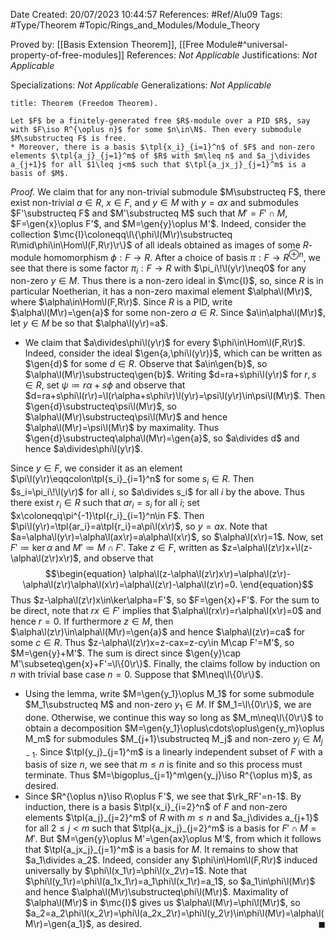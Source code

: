<div class="topSpace"></div>

Date Created: 20/07/2023 10:44:57
References: #Ref/Alu09
Tags: #Type/Theorem #Topic/Rings_and_Modules/Module_Theory

Proved by: [[Basis Extension Theorem]], [[Free Module#^universal-property-of-free-modules]]
References: <i>Not Applicable</i>
Justifications: <i>Not Applicable</i>

Specializations: <i>Not Applicable</i>
Generalizations: <i>Not Applicable</i>

``` ad-Theorem
title: Theorem (Freedom Theorem).

Let $F$ be a finitely-generated free $R$-module over a PID $R$, say with $F\iso R^{\oplus n}$ for some $n\in\N$. Then every submodule $M\substructeq F$ is free.
* Moreover, there is a basis $\tpl{x_i}_{i=1}^n$ of $F$ and non-zero elements $\tpl{a_j}_{j=1}^m$ of $R$ with $m\leq n$ and $a_j\divides a_{j+1}$ for all $1\leq j<m$ such that $\tpl{a_jx_j}_{j=1}^m$ is a basis of $M$.

```

<i>Proof.</i> We claim that for any non-trivial submodule $M\substructeq F$, there exist non-trivial $a\in R$, $x\in F$, and $y\in M$ with $y=ax$ and submodules $F'\substructeq F$ and $M'\substructeq M$ such that $M'=F'\cap M$, $F=\gen{x}\oplus F'$, and $M=\gen{y}\oplus M'$. Indeed, consider the collection $\mc{I}\coloneqq\l\{\phi\l(M\r)\substructeq R\mid\phi\in\Hom\l(F,R\r)\r\}$ of all ideals obtained as images of some $R$-module homomorphism $\phi:F\to R$. After a choice of basis $\pi:F\to R^{\oplus n}$, we see that there is some factor $\pi_i:F\to R$ with $\pi_i\!\l(y\r)\neq0$ for any non-zero $y\in M$. Thus there is a non-zero ideal in $\mc{I}$, so, since $R$ is in particular Noetherian, it has a non-zero maximal element $\alpha\l(M\r)$, where $\alpha\in\Hom\l(F,R\r)$. Since $R$ is a PID, write $\alpha\l(M\r)=\gen{a}$ for some non-zero $a\in R$. Since $a\in\alpha\l(M\r)$, let $y\in M$ be so that $\alpha\l(y\r)=a$.
* We claim that $a\divides\phi\l(y\r)$ for every $\phi\in\Hom\l(F,R\r)$. Indeed, consider the ideal $\gen{a,\phi\l(y\r)}$, which can be written as $\gen{d}$ for some $d\in R$. Observe that $a\in\gen{b}$, so $\alpha\l(M\r)\substructeq\gen{b}$. Writing $d=ra+s\phi\l(y\r)$ for $r,s\in R$, set $\psi\coloneqq r\alpha+s\phi$ and observe that $d=ra+s\phi\l(r\r)=\l(r\alpha+s\phi\r)\l(y\r)=\psi\l(y\r)\in\psi\l(M\r)$. Then $\gen{d}\substructeq\psi\l(M\r)$, so $\alpha\l(M\r)\substructeq\psi\l(M\r)$ and hence $\alpha\l(M\r)=\psi\l(M\r)$ by maximality. Thus $\gen{d}\substructeq\alpha\l(M\r)=\gen{a}$, so $a\divides d$ and hence $a\divides\phi\l(y\r)$.

Since $y\in F$, we consider it as an element $\pi\l(y\r)\eqqcolon\tpl{s_i}_{i=1}^n$ for some $s_i\in R$. Then $s_i=\pi_i\!\l(y\r)$ for all $i$, so $a\divides s_i$ for all $i$ by the above. Thus there exist $r_i\in R$ such that $ar_i=s_i$ for all $i$; set $x\coloneqq\pi^{-1}\tpl{r_i}_{i=1}^n\in F$. Then $\pi\l(y\r)=\tpl{ar_i}=a\tpl{r_i}=a\pi\l(x\r)$, so $y=ax$. Note that $a=\alpha\l(y\r)=\alpha\l(ax\r)=a\alpha\l(x\r)$, so $\alpha\l(x\r)=1$. Now, set $F'\coloneqq\ker\alpha$ and $M'\coloneqq M\cap F'$. Take $z\in F$, written as $z=\alpha\l(z\r)x+\l(z-\alpha\l(z\r)x\r)$, and observe that
$$\begin{equation}
    \alpha\l(z-\alpha\l(z\r)x\r)=\alpha\l(z\r)-\alpha\l(z\r)\alpha\l(x\r)=\alpha\l(z\r)-\alpha\l(z\r)=0.
\end{equation}$$
Thus $z-\alpha\l(z\r)x\in\ker\alpha=F'$, so $F=\gen{x}+F'$. For the sum to be direct, note that $rx\in F'$ implies that $\alpha\l(rx\r)=r\alpha\l(x\r)=0$ and hence $r=0$. If furthermore $z\in M$, then $\alpha\l(z\r)\in\alpha\l(M\r)=\gen{a}$ and hence $\alpha\l(z\r)=ca$ for some $c\in R$. Thus $z-\alpha\l(z\r)x=z-cax=z-cy\in M\cap F'=M'$, so $M=\gen{y}+M'$. The sum is direct since $\gen{y}\cap M'\subseteq\gen{x}+F'=\l\{0\r\}$. Finally, the claims follow by induction on $n$ with trivial base case $n=0$. Suppose that $M\neq\l\{0\r\}$.
* Using the lemma, write $M=\gen{y_1}\oplus M_1$ for some submodule $M_1\substructeq M$ and non-zero $y_1\in M$. If $M_1=\l\{0\r\}$, we are done. Otherwise, we continue this way so long as $M_m\neq\l\{0\r\}$ to obtain a decomposition $M=\gen{y_1}\oplus\cdots\oplus\gen{y_m}\oplus M_m$ for submodules $M_{j+1}\substructeq M_j$ and non-zero $y_j\in M_{j-1}$. Since $\tpl{y_j}_{j=1}^m$ is a linearly independent subset of $F$ with a basis of size $n$, we see that $m\leq n$ is finite and so this process must terminate. Thus $M=\bigoplus_{j=1}^m\gen{y_j}\iso R^{\oplus m}$, as desired.
* Since $R^{\oplus n}\iso R\oplus F'$, we see that $\rk_RF'=n-1$. By induction, there is a basis $\tpl{x_i}_{i=2}^n$ of $F$ and non-zero elements $\tpl{a_j}_{j=2}^m$ of $R$ with $m\leq n$ and $a_j\divides a_{j+1}$ for all $2\leq j<m$ such that $\tpl{a_jx_j}_{j=2}^m$ is a basis for $F'\cap M=M'$. But $M=\gen{y}\oplus M'=\gen{ax}\oplus M'$, from which it follows that $\tpl{a_jx_j}_{j=1}^m$ is a basis for $M$. It remains to show that $a_1\divides a_2$. Indeed, consider any $\phi\in\Hom\l(F,R\r)$ induced universally by $\phi\l(x_1\r)=\phi\l(x_2\r)=1$. Note that $\phi\l(y_1\r)=\phi\l(a_1x_1\r)=a_1\phi\l(x_1\r)=a_1$, so $a_1\in\phi\l(M\r)$ and hence $\alpha\l(M\r)\substructeq\phi\l(M\r)$. Maximality of $\alpha\l(M\r)$ in $\mc{I}$ gives us $\alpha\l(M\r)=\phi\l(M\r)$, so $a_2=a_2\phi\l(x_2\r)=\phi\l(a_2x_2\r)=\phi\l(y_2\r)\in\phi\l(M\r)=\alpha\l(M\r)=\gen{a_1}$, as desired.<span style="float:right;">$\blacksquare$</span>
